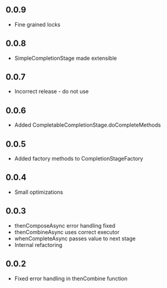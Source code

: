 ## 0.0.9
* Fine grained locks

## 0.0.8
* SimpleCompletionStage made extensible

## 0.0.7
* Incorrect release - do not use

## 0.0.6
* Added CompletableCompletionStage.doCompleteMethods

## 0.0.5
* Added factory methods to CompletionStageFactory

## 0.0.4
* Small optimizations

## 0.0.3
* thenComposeAsync error handling fixed
* thenCombineAsync uses correct executor
* whenCompleteAsync passes value to next stage
* Internal refactoring

## 0.0.2
* Fixed error handling in thenCombine function